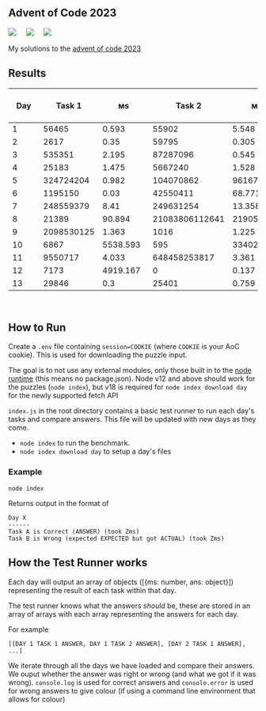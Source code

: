 ## Advent of Code 2023

![](https://img.shields.io/badge/Language-JS-778528?style=for-the-badge) &nbsp; &nbsp; ![](https://img.shields.io/badge/📅%20Day%20-13-118499?style=for-the-badge) &nbsp; &nbsp;  ![](https://img.shields.io/badge/⭐%20Stars%20-25-b5792a?style=for-the-badge)

My solutions to the [advent of code 2023](https://adventofcode.com/2023/)

## Results

Day | Task 1 | ᴍs | Task 2 | ᴍs | Total Execution Time (ᴍs)
-|-|-|-|-|-
1&nbsp;&nbsp;&nbsp;&nbsp;&nbsp;&nbsp;&nbsp;|56465&nbsp;&nbsp;&nbsp;&nbsp;&nbsp;|0.593&nbsp;&nbsp;&nbsp;&nbsp;&nbsp;|55902&nbsp;&nbsp;&nbsp;&nbsp;&nbsp;|5.548&nbsp;&nbsp;&nbsp;&nbsp;&nbsp;|6.141&nbsp;&nbsp;&nbsp;&nbsp;&nbsp;
2&nbsp;&nbsp;&nbsp;&nbsp;&nbsp;&nbsp;&nbsp;|2617&nbsp;&nbsp;&nbsp;&nbsp;&nbsp;&nbsp;|0.35&nbsp;&nbsp;&nbsp;&nbsp;&nbsp;&nbsp;|59795&nbsp;&nbsp;&nbsp;&nbsp;&nbsp;|0.305&nbsp;&nbsp;&nbsp;&nbsp;&nbsp;|0.656&nbsp;&nbsp;&nbsp;&nbsp;&nbsp;
3&nbsp;&nbsp;&nbsp;&nbsp;&nbsp;&nbsp;&nbsp;|535351&nbsp;&nbsp;&nbsp;&nbsp;|2.195&nbsp;&nbsp;&nbsp;&nbsp;&nbsp;|87287096&nbsp;&nbsp;|0.545&nbsp;&nbsp;&nbsp;&nbsp;&nbsp;|2.74&nbsp;&nbsp;&nbsp;&nbsp;&nbsp;&nbsp;
4&nbsp;&nbsp;&nbsp;&nbsp;&nbsp;&nbsp;&nbsp;|25183&nbsp;&nbsp;&nbsp;&nbsp;&nbsp;|1.475&nbsp;&nbsp;&nbsp;&nbsp;&nbsp;|5667240&nbsp;&nbsp;&nbsp;|1.528&nbsp;&nbsp;&nbsp;&nbsp;&nbsp;|3.003&nbsp;&nbsp;&nbsp;&nbsp;&nbsp;
5&nbsp;&nbsp;&nbsp;&nbsp;&nbsp;&nbsp;&nbsp;|324724204&nbsp;|0.982&nbsp;&nbsp;&nbsp;&nbsp;&nbsp;|104070862&nbsp;|96167.116&nbsp;|96168.6&nbsp;&nbsp;&nbsp;
6&nbsp;&nbsp;&nbsp;&nbsp;&nbsp;&nbsp;&nbsp;|1195150&nbsp;&nbsp;&nbsp;|0.03&nbsp;&nbsp;&nbsp;&nbsp;&nbsp;&nbsp;|42550411&nbsp;&nbsp;|68.771&nbsp;&nbsp;&nbsp;&nbsp;|68.801&nbsp;&nbsp;&nbsp;&nbsp;
7&nbsp;&nbsp;&nbsp;&nbsp;&nbsp;&nbsp;&nbsp;|248559379&nbsp;|8.41&nbsp;&nbsp;&nbsp;&nbsp;&nbsp;&nbsp;|249631254&nbsp;|13.358&nbsp;&nbsp;&nbsp;&nbsp;|21.768&nbsp;&nbsp;&nbsp;&nbsp;
8&nbsp;&nbsp;&nbsp;&nbsp;&nbsp;&nbsp;&nbsp;|21389&nbsp;&nbsp;&nbsp;&nbsp;&nbsp;|90.894&nbsp;&nbsp;&nbsp;&nbsp;|21083806112641|219051.172|219142.814
9&nbsp;&nbsp;&nbsp;&nbsp;&nbsp;&nbsp;&nbsp;|2098530125|1.363&nbsp;&nbsp;&nbsp;&nbsp;&nbsp;|1016&nbsp;&nbsp;&nbsp;&nbsp;&nbsp;&nbsp;|1.225&nbsp;&nbsp;&nbsp;&nbsp;&nbsp;|2.587&nbsp;&nbsp;&nbsp;&nbsp;&nbsp;
10&nbsp;&nbsp;&nbsp;&nbsp;&nbsp;&nbsp;|6867&nbsp;&nbsp;&nbsp;&nbsp;&nbsp;&nbsp;|5538.593&nbsp;&nbsp;|595&nbsp;&nbsp;&nbsp;&nbsp;&nbsp;&nbsp;&nbsp;|334022.995|339562.128
11&nbsp;&nbsp;&nbsp;&nbsp;&nbsp;&nbsp;|9550717&nbsp;&nbsp;&nbsp;|4.033&nbsp;&nbsp;&nbsp;&nbsp;&nbsp;|648458253817|3.361&nbsp;&nbsp;&nbsp;&nbsp;&nbsp;|7.395&nbsp;&nbsp;&nbsp;&nbsp;&nbsp;
12&nbsp;&nbsp;&nbsp;&nbsp;&nbsp;&nbsp;|7173&nbsp;&nbsp;&nbsp;&nbsp;&nbsp;&nbsp;|4919.167&nbsp;&nbsp;|0&nbsp;&nbsp;&nbsp;&nbsp;&nbsp;&nbsp;&nbsp;&nbsp;&nbsp;|0.137&nbsp;&nbsp;&nbsp;&nbsp;&nbsp;|4919.757&nbsp;&nbsp;
13&nbsp;&nbsp;&nbsp;&nbsp;&nbsp;&nbsp;|29846&nbsp;&nbsp;&nbsp;&nbsp;&nbsp;|0.3&nbsp;&nbsp;&nbsp;&nbsp;&nbsp;&nbsp;&nbsp;|25401&nbsp;&nbsp;&nbsp;&nbsp;&nbsp;|0.759&nbsp;&nbsp;&nbsp;&nbsp;&nbsp;|1.059&nbsp;&nbsp;&nbsp;&nbsp;&nbsp;

<br />

## How to Run

Create a `.env` file containing `session=COOKIE` (where `COOKIE` is your AoC cookie). This is used for downloading the puzzle input.

The goal is to not use any external modules, only those built in to the [node runtime](https://nodejs.org/en/) (this means no package.json). Node v12 and above should work for the puzzles (`node index`), but v18 is required for `node index download day` for the newly supported fetch API

`index.js` in the root directory contains a basic test runner to run each day's tasks and compare answers. This file will be updated with new days as they come.

* `node index` to run the benchmark.
* `node index download day` to setup a day's files

### Example

```
node index
```

Returns output in the format of

```
Day X
------
Task A is Correct (ANSWER) (took Zms)
Task B is Wrong (expected EXPECTED but got ACTUAL) (took Zms)
```

## How the Test Runner works

Each day will output an array of objects ([{ms: number, ans: object}]) representing the result of each task within that day.

The test runner knows what the answers *should* be, these are stored in an array of arrays with each array representing the answers for each day.

For example 

```
[[DAY 1 TASK 1 ANSWER, DAY 1 TASK 2 ANSWER], [DAY 2 TASK 1 ANSWER], ...]
```

We iterate through all the days we have loaded and compare their answers. We ouput whether the answer was right or wrong (and what we got if it was wrong). `console.log` is used for correct answers and `console.error` is used for wrong answers to give colour (if using a command line environment that allows for colour)